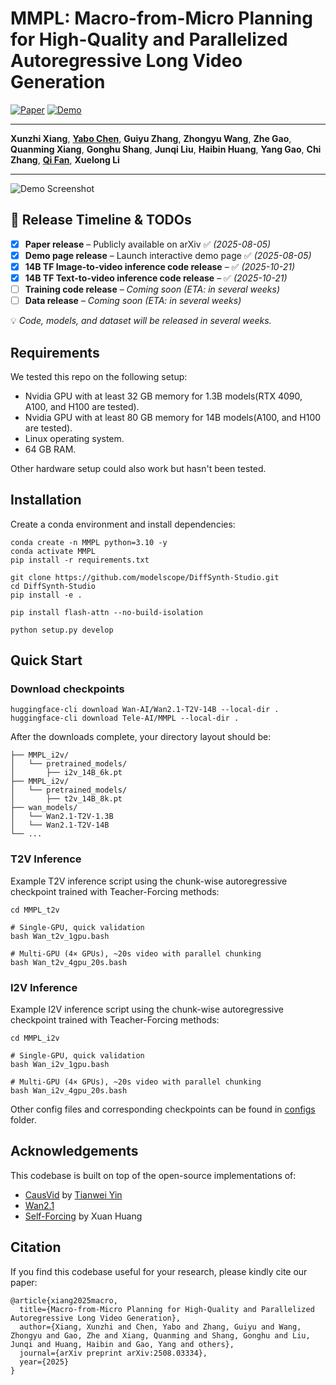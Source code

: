 # MMPL: Macro-from-Micro Planning for High-Quality and Parallelized Autoregressive Long Video Generation

[![Paper](https://img.shields.io/badge/Paper-arXiv%3A2508.03334-b31b1b.svg)](https://arxiv.org/abs/2508.03334)
[![Demo](https://img.shields.io/badge/Demo-Website-blue.svg)](https://nju-xunzhixiang.github.io/Anchor-Forcing-Page/)

---

**Xunzhi Xiang**, [**Yabo Chen**](https://scholar.google.com/citations?hl=zh-CN&user=6aHx1rgAAAAJ), **Guiyu Zhang**, **Zhongyu Wang**, **Zhe Gao**, **Quanming Xiang**, **Gonghu Shang**, **Junqi Liu**, **Haibin Huang**, **Yang Gao**, **Chi Zhang**, [**Qi Fan**](https://fanq15.github.io/), **Xuelong Li**

---

![Demo Screenshot](demo.png)

## 📌 Release Timeline & TODOs

- [x] **Paper release** – Publicly available on arXiv ✅ *(2025-08-05)*  
- [x] **Demo page release** – Launch interactive demo page ✅ *(2025-08-05)*  
- [x] **14B TF Image-to-video inference code release** – ✅ *(2025-10-21)*  
- [x] **14B TF Text-to-video inference code release** – ✅ *(2025-10-21)*  
- [ ] **Training code release** – *Coming soon* *(ETA: in several weeks)*  
- [ ] **Data release** – *Coming soon* *(ETA: in several weeks)*  

💡 *Code, models, and dataset will be released in several weeks.*


## Requirements
We tested this repo on the following setup:
* Nvidia GPU with at least 32 GB memory for 1.3B models(RTX 4090, A100, and H100 are tested).
* Nvidia GPU with at least 80 GB memory for 14B models(A100, and H100 are tested).
* Linux operating system.
* 64 GB RAM.

Other hardware setup could also work but hasn't been tested.

## Installation
Create a conda environment and install dependencies:
```
conda create -n MMPL python=3.10 -y
conda activate MMPL
pip install -r requirements.txt

git clone https://github.com/modelscope/DiffSynth-Studio.git  
cd DiffSynth-Studio
pip install -e .

pip install flash-attn --no-build-isolation

python setup.py develop
```

## Quick Start
### Download checkpoints
```
huggingface-cli download Wan-AI/Wan2.1-T2V-14B --local-dir .
huggingface-cli download Tele-AI/MMPL --local-dir .
```
After the downloads complete, your directory layout should be:
```text
├── MMPL_i2v/
│   └── pretrained_models/
│       ├── i2v_14B_6k.pt
├── MMPL_i2v/
│   └── pretrained_models/
│       ├── t2v_14B_8k.pt
├── wan_models/
│   └── Wan2.1-T2V-1.3B
│   └── Wan2.1-T2V-14B            
└── ...    
```
### T2V Inference
Example T2V inference script using the chunk-wise autoregressive checkpoint trained with Teacher-Forcing methods:
```
cd MMPL_t2v

# Single-GPU, quick validation
bash Wan_t2v_1gpu.bash

# Multi-GPU (4× GPUs), ~20s video with parallel chunking
bash Wan_t2v_4gpu_20s.bash
```


### I2V Inference
Example I2V inference script using the chunk-wise autoregressive checkpoint trained with Teacher-Forcing methods:
```
cd MMPL_i2v

# Single-GPU, quick validation
bash Wan_i2v_1gpu.bash

# Multi-GPU (4× GPUs), ~20s video with parallel chunking
bash Wan_i2v_4gpu_20s.bash
```
Other config files and corresponding checkpoints can be found in [configs](configs) folder.


## Acknowledgements
This codebase is built on top of the open-source implementations of:
- [CausVid](https://github.com/tianweiy/CausVid) by [Tianwei Yin](https://tianweiy.github.io/)
- [Wan2.1](https://github.com/Wan-Video/Wan2.1)
- [Self-Forcing](https://github.com/guandeh17/Self-Forcing) by Xuan Huang

## Citation
If you find this codebase useful for your research, please kindly cite our paper:
```
@article{xiang2025macro,
  title={Macro-from-Micro Planning for High-Quality and Parallelized Autoregressive Long Video Generation},
  author={Xiang, Xunzhi and Chen, Yabo and Zhang, Guiyu and Wang, Zhongyu and Gao, Zhe and Xiang, Quanming and Shang, Gonghu and Liu, Junqi and Huang, Haibin and Gao, Yang and others},
  journal={arXiv preprint arXiv:2508.03334},
  year={2025}
}
```
